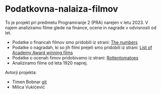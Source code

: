 # Podatkovna-nalaiza-filmov

To je projekt pri predmetu Programiranje 2 (PRA) narejen v letu 2023. V najem analiziramo filme glede na finance, ocene in nagrade v odvisnosti od let.
* Podatke o financah filmov smo pridobili iz strani: [The numbers](https://www.the-numbers.com/movie/budgets/all) 
* Podatke o nagradah, ki so jih filmi prejeli smo pridobili iz strani: [List of Academy Award winning films](https://en.wikipedia.org/wiki/List_of_Academy_Award-winning_films)
* Podatke o ocenah fimov pridobivamo iz strani: [Rottentomatoes](https://www.rottentomatoes.com/m)
* Analiziramo filme od leta 1920 naprej.

Avtorji projekta:
* Timen Bobnar [git](https://github.com/timenbob)
* Milica Vukićević 


